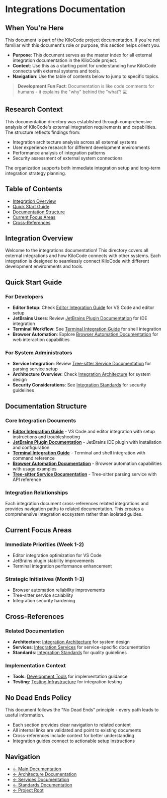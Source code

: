 # Integrations Documentation

## When You're Here

This document is part of the KiloCode project documentation. If you're not familiar with this document's role or purpose, this section helps orient you.

- **Purpose**: This document serves as the master index for all external integration documentation in the KiloCode project.
- **Context**: Use this as a starting point for understanding how KiloCode connects with external systems and tools.
- **Navigation**: Use the table of contents below to jump to specific topics.

> **Development Fun Fact**: Documentation is like code comments for humans - it explains the "why" behind the "what"! 💻

## Research Context

This documentation directory was established through comprehensive analysis of KiloCode's external integration requirements and capabilities. The structure reflects findings from:
- Integration architecture analysis across all external systems
- User experience research for different development environments
- Performance analysis of integration patterns
- Security assessment of external system connections

The organization supports both immediate integration setup and long-term integration strategy planning.

## Table of Contents
- [Integration Overview](#integration-overview)
- [Quick Start Guide](#quick-start-guide)
- [Documentation Structure](#documentation-structure)
- [Current Focus Areas](#current-focus-areas)
- [Cross-References](#cross-references)

## Integration Overview

Welcome to the integrations documentation! This directory covers all external integrations and how KiloCode connects with other systems. Each integration is designed to seamlessly connect KiloCode with different development environments and tools.

## Quick Start Guide

### For Developers

- **Editor Setup**: Check [Editor Integration Guide](EDITOR_INTEGRATION.md) for VS Code and editor setup
- **JetBrains Users**: Review [JetBrains Plugin Documentation](JETBRAINS_PLUGIN.md) for IDE integration
- **Terminal Workflow**: See [Terminal Integration Guide](TERMINAL_INTEGRATION.md) for shell integration
- **Browser Automation**: Explore [Browser Automation Documentation](BROWSER_AUTOMATION.md) for web interaction capabilities

### For System Administrators

- **Service Integration**: Review [Tree-sitter Service Documentation](TREE_SITTER_SERVICE.md) for parsing service setup
- **Architecture Overview**: Check [Integration Architecture](../architecture/README.md) for system design
- **Security Considerations**: See [Integration Standards](../standards/README.md) for security guidelines

## Documentation Structure

### Core Integration Documents

- **[Editor Integration Guide](EDITOR_INTEGRATION.md)** - VS Code and editor integration with setup instructions and troubleshooting
- **[JetBrains Plugin Documentation](JETBRAINS_PLUGIN.md)** - JetBrains IDE plugin with installation and configuration
- **[Terminal Integration Guide](TERMINAL_INTEGRATION.md)** - Terminal and shell integration with command reference
- **[Browser Automation Documentation](BROWSER_AUTOMATION.md)** - Browser automation capabilities with usage examples
- **[Tree-sitter Service Documentation](TREE_SITTER_SERVICE.md)** - Tree-sitter parsing service with API reference

### Integration Relationships

Each integration document cross-references related integrations and provides navigation paths to related documentation. This creates a comprehensive integration ecosystem rather than isolated guides.

## Current Focus Areas

### Immediate Priorities (Week 1-2)
- Editor integration optimization for VS Code
- JetBrains plugin stability improvements
- Terminal integration performance enhancement

### Strategic Initiatives (Month 1-3)
- Browser automation reliability improvements
- Tree-sitter service scalability
- Integration security hardening

## Cross-References

### Related Documentation

- **Architecture**: [Integration Architecture](../architecture/README.md) for system design
- **Services**: [Integration Services](../services/README.md) for service-specific documentation
- **Standards**: [Integration Standards](../standards/README.md) for quality guidelines

### Implementation Context

- **Tools**: [Development Tools](../tools/README.md) for implementation guidance
- **Testing**: [Testing Infrastructure](../architecture/TESTING_INFRASTRUCTURE.md) for integration testing

## No Dead Ends Policy

This document follows the "No Dead Ends" principle - every path leads to useful information.
- Each section provides clear navigation to related content
- All internal links are validated and point to existing documents
- Cross-references include context for better understanding
- Integration guides connect to actionable setup instructions

## Navigation
- [← Main Documentation](../README.md)
- [← Architecture Documentation](../architecture/README.md)
- [← Services Documentation](../services/README.md)
- [← Standards Documentation](../standards/README.md)
- [← Project Root](../../README.md)
